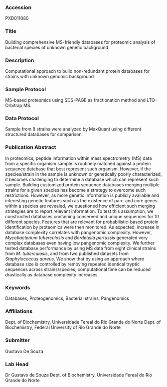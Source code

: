 ### Accession
PXD011080

### Title
Building comprehensive MS-friendly databases for proteomic analysis of bacterial species of unknown genetic background

### Description
Computational approach to build non-redundant protein databases for strains with unknown genomic background

### Sample Protocol
MS-based proteomics using SDS-PAGE as fractionation method and LTQ-Orbitrap MS.

### Data Protocol
Sample from 8 strains were analyzed by MaxQuant using different structured databases for comparison

### Publication Abstract
In proteomics, peptide information within mass spectrometry (MS) data from a specific organism sample is routinely matched against a protein sequence database that best represent such organism. However, if the species/strain in the sample is unknown or genetically poorly characterized, it becomes challenging to determine a database which can represent such sample. Building customized protein sequence databases merging multiple strains for a given species has become a strategy to overcome such restrictions. However, as more genetic information is publicly available and interesting genetic features such as the existence of pan- and core genes within a species are revealed, we questioned how efficient such merging strategies are to report relevant information. To test this assumption, we constructed databases containing conserved and unique sequences for 10 different species. Features that are relevant for probabilistic-based protein identification by proteomics were then monitored. As expected, increase in database complexity correlates with pangenomic complexity. However, <i>Mycobacterium tuberculosis</i> and <i>Bordetella pertussis</i> generated very complex databases even having low pangenomic complexity. We further tested database performance by using MS data from eight clinical strains from <i>M. tuberculosis</i>, and from two published datasets from <i>Staphylococcus aureus</i>. We show that by using an approach where database size is controlled by removing repeated identical tryptic sequences across strains/species, computational time can be reduced drastically as database complexity increases.

### Keywords
Databases, Proteogenomics, Bacterial strains, Pangenomics

### Affiliations
Dept. of Biochemistry, Universidade Fereal do Rio Grande do Norte
Dept. of Biochemistry, Federal University of Rio Grande do Norte

### Submitter
Gustavo De Souza

### Lab Head
Dr Gustavo de Souza
Dept. of Biochemistry, Universidade Fereal do Rio Grande do Norte


